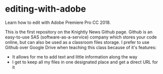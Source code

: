 # editing-with-adobe
Learn how to edit with Adobe Premiere Pro CC 2018.

This is the first repository on the Knightly News Github page. Github is an easy-to-use SAS (software-as-a-service) company which stores your code online, but can also be used as a classroom files storage. I prefer to use Github over Google Drive when teaching this class because of it's features:
* It allows for me to add text and little information along the way
* I get to keep all my files in one designated place and get a direct URL for it
